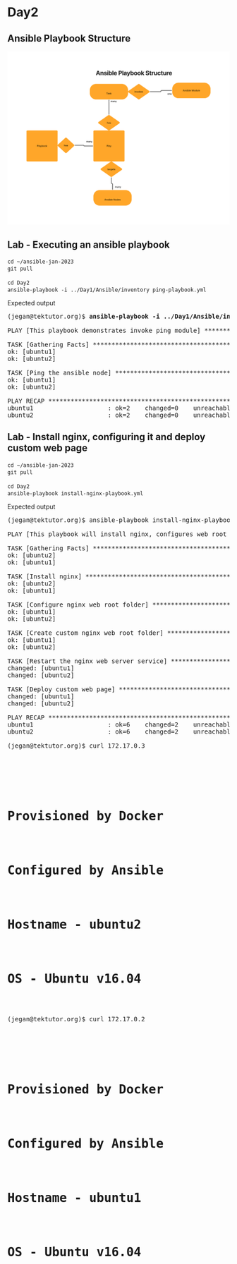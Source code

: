 # Day2

## Ansible Playbook Structure
![Ansible Playbook Structure](AnsiblePlaybookStructure.png)

## Lab - Executing an ansible playbook
```
cd ~/ansible-jan-2023
git pull

cd Day2
ansible-playbook -i ../Day1/Ansible/inventory ping-playbook.yml
```

Expected output
<pre>
(jegan@tektutor.org)$ <b>ansible-playbook -i ../Day1/Ansible/inventory ping-playbook.yml</b>

PLAY [This playbook demonstrates invoke ping module] *************************************************

TASK [Gathering Facts] *******************************************************************************
ok: [ubuntu1]
ok: [ubuntu2]

TASK [Ping the ansible node] *************************************************************************
ok: [ubuntu1]
ok: [ubuntu2]

PLAY RECAP *******************************************************************************************
ubuntu1                    : ok=2    changed=0    unreachable=0    failed=0    skipped=0    rescued=0    ignored=0   
ubuntu2                    : ok=2    changed=0    unreachable=0    failed=0    skipped=0    rescued=0    ignored=0  
</pre>

## Lab - Install nginx, configuring it and deploy custom web page
```
cd ~/ansible-jan-2023
git pull

cd Day2
ansible-playbook install-nginx-playbook.yml
```

Expected output
<pre>
(jegan@tektutor.org)$ ansible-playbook install-nginx-playbook.yml 

PLAY [This playbook will install nginx, configures web root folder, deploys custom web page] *****************************

TASK [Gathering Facts] ***************************************************************************************************
ok: [ubuntu2]
ok: [ubuntu1]

TASK [Install nginx] *****************************************************************************************************
ok: [ubuntu2]
ok: [ubuntu1]

TASK [Configure nginx web root folder] ***********************************************************************************
ok: [ubuntu1]
ok: [ubuntu2]

TASK [Create custom nginx web root folder] *******************************************************************************
ok: [ubuntu1]
ok: [ubuntu2]

TASK [Restart the nginx web server service] ******************************************************************************
changed: [ubuntu1]
changed: [ubuntu2]

TASK [Deploy custom web page] ********************************************************************************************
changed: [ubuntu1]
changed: [ubuntu2]

PLAY RECAP ***************************************************************************************************************
ubuntu1                    : ok=6    changed=2    unreachable=0    failed=0    skipped=0    rescued=0    ignored=0   
ubuntu2                    : ok=6    changed=2    unreachable=0    failed=0    skipped=0    rescued=0    ignored=0   

(jegan@tektutor.org)$ curl 172.17.0.3
<html>
    <head>
        <title>Welcome to DevOps!</title>
    </head>
    <body>
        <h1>Provisioned by Docker</h1>
        <h1>Configured by Ansible</h1>
        <h1>Hostname - ubuntu2</h1>
        <h1>OS - Ubuntu v16.04</h1>
    </body>
</html>
(jegan@tektutor.org)$ curl 172.17.0.2
<html>
    <head>
        <title>Welcome to DevOps!</title>
    </head>
    <body>
        <h1>Provisioned by Docker</h1>
        <h1>Configured by Ansible</h1>
        <h1>Hostname - ubuntu1</h1>
        <h1>OS - Ubuntu v16.04</h1>
    </body>
</html>

</pre>
